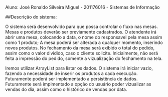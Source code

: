 <p>Aluno: José Ronaldo Silveira Miguel - 201176016 - Sistemas de Informação</p>

##Descrição do sistema:

O sistema será desenvolvido para que possa controlar o fluxo nas mesas.
Mesas e produtos deverão ser previamente cadastrados.
O atendente irá abrir uma mesa, colocando a data, o nome do responsavel pela mesa assim como 1 produto;
A mesa poderá ser alterada a qualquer momento, inserindo novos produtos.
No fechamento da mesa será exibido o total do pedido, assim como o valor dividido, caso o cliente solicite.
Inicialmente, não será feita a impressão do pedido, somente a vizualização do fechamento na tela.

Iremos utilizar ArrayList para listar os dados. 
O sistema irá iniciar vazio, fazendo a necessidade de inserir os produtos a cada execução.
Futuramente poderá ser implementado a persistência de dados.
Futuramente será implmentado a opção do usuário poder vizualizar as vendas do dia,
assim como o histórico de vendas por data.
